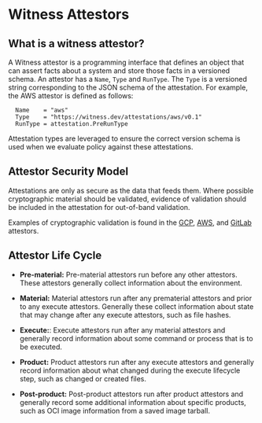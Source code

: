 # Witness Attestors

## What is a witness attestor?

A Witness attestor is a programming interface that defines an object that can assert facts about a system and store those facts in a versioned schema. An attestor has a `Name`, `Type` and `RunType`. The `Type` is a versioned string corresponding to the JSON schema of the attestation. For example, the AWS attestor is defined as follows:
```
  Name    = "aws"
  Type    = "https://witness.dev/attestations/aws/v0.1"
  RunType = attestation.PreRunType
```
Attestation types are leveraged to ensure the correct version schema is used when we evaluate policy against these attestations.

## Attestor Security Model

Attestations are only as secure as the data that feeds them. Where possible cryptographic material should be validated, evidence of validation should be included in the attestation for out-of-band validation.

Examples of cryptographic validation is found in the [GCP](https://github.com/testifysec/witness/tree/main/pkg/attestation/gcp-iit), [AWS](https://github.com/testifysec/witness/blob/main/pkg/attestation/aws-iid/aws-iid.go), and [GitLab](https://github.com/testifysec/witness/tree/main/pkg/attestation/gitlab) attestors.

## Attestor Life Cycle

- **Pre-material:** Pre-material attestors run before any other attestors. These attestors generally collect information about the environment.

- **Material:** Material attestors run after any prematerial attestors and prior to any execute attestors. Generally these collect information about state that may change after any execute attestors, such as file hashes.

- **Execute:**: Execute attestors run after any material attestors and generally record information about some command or process that is to be executed.

- **Product:** Product attestors run after any execute attestors and generally record information about what changed during the execute lifecycle step, such as changed or created files.

- **Post-product:** Post-product attestors run after product attestors and generally record some additional information about specific products, such as OCI image information from a saved image tarball.
